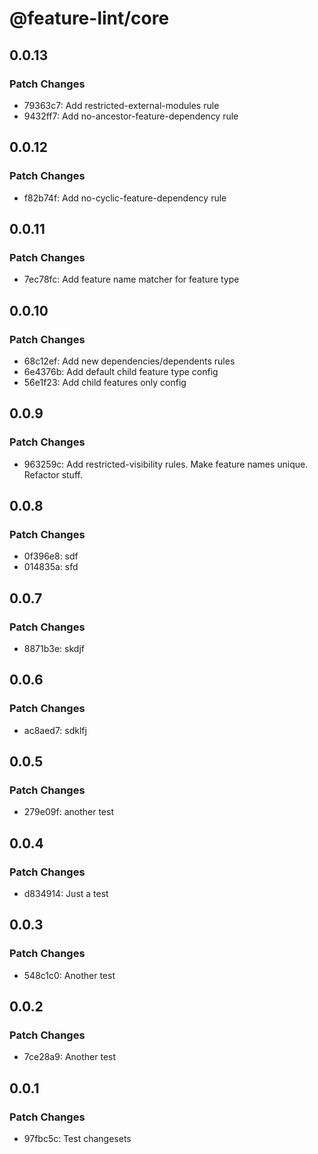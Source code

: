# @feature-lint/core

## 0.0.13

### Patch Changes

- 79363c7: Add restricted-external-modules rule
- 9432ff7: Add no-ancestor-feature-dependency rule

## 0.0.12

### Patch Changes

- f82b74f: Add no-cyclic-feature-dependency rule

## 0.0.11

### Patch Changes

- 7ec78fc: Add feature name matcher for feature type

## 0.0.10

### Patch Changes

- 68c12ef: Add new dependencies/dependents rules
- 6e4376b: Add default child feature type config
- 56e1f23: Add child features only config

## 0.0.9

### Patch Changes

- 963259c: Add restricted-visibility rules. Make feature names unique. Refactor stuff.

## 0.0.8

### Patch Changes

- 0f396e8: sdf
- 014835a: sfd

## 0.0.7

### Patch Changes

- 8871b3e: skdjf

## 0.0.6

### Patch Changes

- ac8aed7: sdklfj

## 0.0.5

### Patch Changes

- 279e09f: another test

## 0.0.4

### Patch Changes

- d834914: Just a test

## 0.0.3

### Patch Changes

- 548c1c0: Another test

## 0.0.2

### Patch Changes

- 7ce28a9: Another test

## 0.0.1

### Patch Changes

- 97fbc5c: Test changesets
